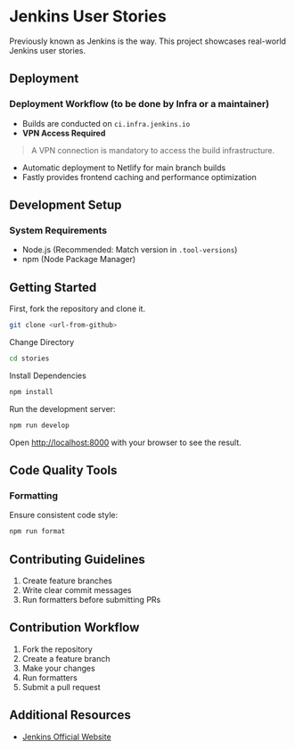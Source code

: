 # Jenkins User Stories

Previously known as Jenkins is the way. This project showcases real-world Jenkins user stories.

## Deployment

### Deployment Workflow (to be done by Infra or a maintainer)

- Builds are conducted on `ci.infra.jenkins.io`
- **VPN Access Required**

> A VPN connection is mandatory to access the build infrastructure.


- Automatic deployment to Netlify for main branch builds
- Fastly provides frontend caching and performance optimization

## Development Setup

### System Requirements

- Node.js (Recommended: Match version in `.tool-versions`)
- npm (Node Package Manager)

## Getting Started

First, fork the repository and clone it.

```bash
git clone <url-from-github>
```

Change Directory

```bash
cd stories
```

Install Dependencies

```bash
npm install
```

Run the development server:

```bash
npm run develop

```

Open [http://localhost:8000](http://localhost:8000) with your browser to see the result.

## Code Quality Tools

### Formatting

Ensure consistent code style:

```bash
npm run format
```

## Contributing Guidelines

1. Create feature branches
2. Write clear commit messages
3. Run formatters before submitting PRs

## Contribution Workflow

1. Fork the repository
2. Create a feature branch
3. Make your changes
4. Run formatters
5. Submit a pull request

## Additional Resources

- [Jenkins Official Website](https://www.jenkins.io/)
